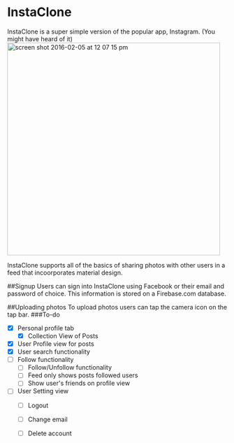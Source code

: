 # InstaClone

InstaClone is a super simple version of the popular app, Instagram. (You might have heard of it)
<img width="487" alt="screen shot 2016-02-05 at 12 07 15 pm" src="https://cloud.githubusercontent.com/assets/7423532/12853252/0e4f62a4-cc01-11e5-8f2a-0280622c24ed.png">

InstaClone supports all of the basics of sharing photos with other users in a feed that incoorporates material design. 

##Signup
Users can sign into InstaClone using Facebook or their email and password of choice. This information is stored on a Firebase.com database. 

##Uploading photos
To upload photos users can tap the camera icon on the tap bar. 
###To-do
- [x] Personal profile tab
  - [x] Collection View of Posts
- [x] User Profile view for posts 
- [x] User search functionality
- [ ] Follow functionality
  - [ ] Follow/Unfollow functionality
  - [ ] Feed only shows posts followed users
  - [ ] Show user's friends on profile view
- [ ] User Setting view
  - [ ] Logout
  - [ ] Change email
  - [ ] Delete account



